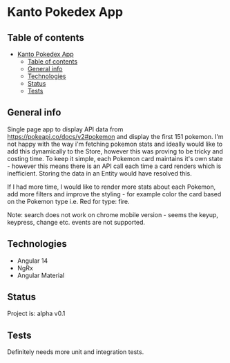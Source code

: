 # Kanto Pokedex App

## Table of contents

- [Kanto Pokedex App](#kanto-pokedex-app)
  - [Table of contents](#table-of-contents)
  - [General info](#general-info)
  - [Technologies](#technologies)
  - [Status](#status)
  - [Tests](#tests)

## General info

Single page app to display API data from <https://pokeapi.co/docs/v2#pokemon> and display the first 151 pokemon. I'm not happy with the way i'm fetching pokemon stats and ideally would like to add this dynamically to the Store, however this was proving to be tricky and costing time. To keep it simple, each Pokemon card maintains it's own state - however this means there is an API call each time a card renders which is inefficient. Storing the data in an Entity would have resolved this.

If I had more time, I would like to render more stats about each Pokemon, add more filters and improve the styling - for example color the card based on the Pokemon type i.e. Red for type: fire.

Note: search does not work on chrome mobile version - seems the keyup, keypress, change etc. events are not supported. 

## Technologies

- Angular 14
- NgRx
- Angular Material

## Status

Project is: alpha v0.1

## Tests

Definitely needs more unit and integration tests.
